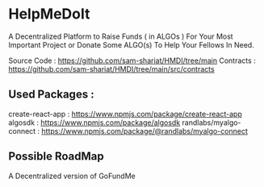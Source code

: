 # HelpMeDoIt

A Decentralized Platform to Raise Funds ( in ALGOs ) For Your Most Important Project 
or Donate Some ALGO(s) To Help Your Fellows In Need.

Source Code : https://github.com/sam-shariat/HMDI/tree/main
Contracts : https://github.com/sam-shariat/HMDI/tree/main/src/contracts


## Used Packages :


create-react-app : https://www.npmjs.com/package/create-react-app
algosdk : https://www.npmjs.com/package/algosdk
randlabs/myalgo-connect : https://www.npmjs.com/package/@randlabs/myalgo-connect

## Possible RoadMap

A Decentralized version of GoFundMe 

